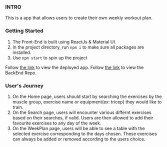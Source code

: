 ### INTRO

This is a app that allows users to create their own weekly workout plan.

### Getting Started

1. The Front-End is built using ReactJs & Material UI.
2. In the project directory, run `npm i` to make sure all packages are installed.
3. Use `npm start` to spin up the project

Follow [the link](https://rafapach-gymapp.netlify.app/) to view the deployed app.
Follow [the link](https://github.com/RafaPach/GymApp_Backend) to view the BackEnd Repo.


### User's Journey

1. On the Home page, users should start by searching the exercises by the muscle group, exercise name or equipment(ex: tricep) they would like to train.
2. On the Search page, users will encounter various differnt exercises based on their searches, if valid. Users are then allowed to add their favourite exercises to any day of the week.
3. On the WeekPlan page, users will be able to see a table with the selected exercise corresponding to the days chosen. These exercises can always be added or removed according to the users choice.
